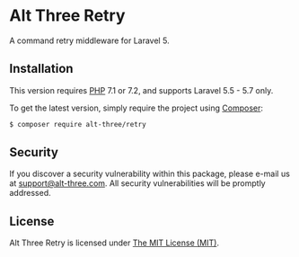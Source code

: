 # Alt Three Retry

A command retry middleware for Laravel 5.


## Installation

This version requires [PHP](https://php.net) 7.1 or 7.2, and supports Laravel 5.5 - 5.7 only.

To get the latest version, simply require the project using [Composer](https://getcomposer.org):

```bash
$ composer require alt-three/retry
```


## Security

If you discover a security vulnerability within this package, please e-mail us at support@alt-three.com. All security vulnerabilities will be promptly addressed.


## License

Alt Three Retry is licensed under [The MIT License (MIT)](LICENSE).
